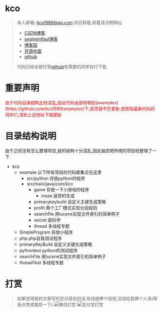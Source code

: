 # kco
>本人邮箱: <kco1989@qq.com>
>欢迎转载,转载请注明网址
> - [CSDN博客](http://blog.csdn.net/tianshi_kco)
> - [segmentfaul博客](https://segmentfault.com/u/kco1989)
> - [博客园](http://www.cnblogs.com/kco1989/)
> - [开源中国](https://my.oschina.net/kco1989/blog)
> - [github](https://github.com/kco1989/)
>
> 代码已经全部托管[github](https://github.com/kco1989/kco)有需要的同学自行下载

# 重要声明
<div style="color:red;">由于代码目录结构比较混乱,因此代码全部转移到[examples](https://github.com/kco1989/examples)下,该项目不在更新,想获取最新代码的同学们,请到上述地址下载更新</div>

# 目录结构说明
由于之前没有怎么整理项目,是的结构十分混乱,因此抽空把所用的项目给整理了一下

- kco  
    - example               以下所有项目的代码都集合在这里
        - src/python        存放python的程序
        - src/main/java/com/kco
            - game          存放一下小游戏的程序
                - maze      迷宫的生成
            - primarykeybuild 自定义主键生成策略
            - profit        两个工厂模式实现分润规则
            - searchfile    用lucene实现文件索引的简单例子
            - secret        密码学
            - thread        多线程专题
    - SimpleProgram         存放小程序 
    - php                   php自我测试程序
    - primaryKeyBuild       自定义主键生成策略
    - pythontest            python的测试程序
    - searchFile            用lucene实现文件索引的简单例子
    - threadTest            多线程专题


# 打赏
>如果觉得我的文章写的还过得去的话,有钱就捧个钱场,没钱给我捧个人场(帮我点赞或推荐一下)
>![微信打赏](http://img.blog.csdn.net/20170508085654037?watermark/2/text/aHR0cDovL2Jsb2cuY3Nkbi5uZXQvdGlhbnNoaV9rY28=/font/5a6L5L2T/fontsize/400/fill/I0JBQkFCMA==/dissolve/70/gravity/SouthEast)
>![支付宝打赏](http://img.blog.csdn.net/20170508085710334?watermark/2/text/aHR0cDovL2Jsb2cuY3Nkbi5uZXQvdGlhbnNoaV9rY28=/font/5a6L5L2T/fontsize/400/fill/I0JBQkFCMA==/dissolve/70/gravity/SouthEast)